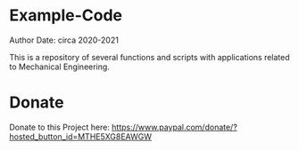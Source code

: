 # Example-Code
Author Date: circa 2020-2021

This is a repository of several functions and scripts with applications related to Mechanical Engineering. 

# Donate
Donate to this Project here:
https://www.paypal.com/donate/?hosted_button_id=MTHE5XG8EAWGW
